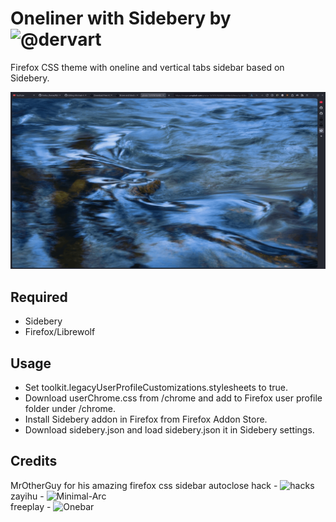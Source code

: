 # Oneliner with Sidebery by ![@dervart](https://github.com/dervart/firefox_theme)
<p>
Firefox CSS theme with oneline and vertical tabs sidebar based on Sidebery.
</p>

![](https://github.com/dervart/firefox_theme/blob/main/preview.gif)

## Required
- Sidebery
- Firefox/Librewolf

## Usage
- Set toolkit.legacyUserProfileCustomizations.stylesheets to true.
- Download userChrome.css from /chrome and add to Firefox user profile folder under /chrome.
- Install Sidebery addon in Firefox from Firefox Addon Store.
- Download sidebery.json and load sidebery.json it in Sidebery settings.

## Credits
MrOtherGuy for his amazing firefox css sidebar autoclose hack - ![hacks](https://github.com/MrOtherGuy/firefox-csshacks)<br />
zayihu - ![Minimal-Arc ](https://github.com/zayihu/Minimal-Arc)<br />
freeplay - ![Onebar ](https://freeplay.floof.company)
